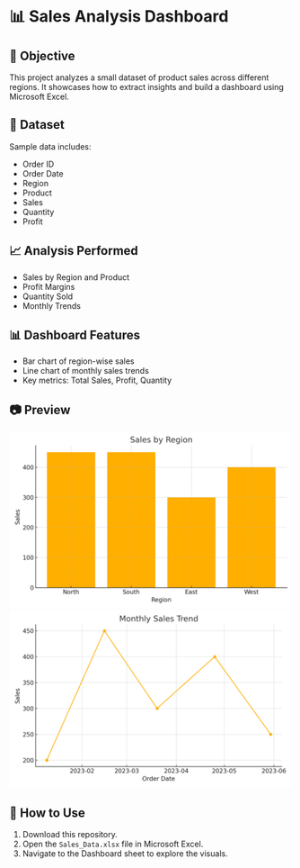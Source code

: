 # 📊 Sales Analysis Dashboard

## 🧠 Objective
This project analyzes a small dataset of product sales across different regions. It showcases how to extract insights and build a dashboard using Microsoft Excel.

## 📁 Dataset
Sample data includes:
- Order ID
- Order Date
- Region
- Product
- Sales
- Quantity
- Profit

## 📈 Analysis Performed
- Sales by Region and Product
- Profit Margins
- Quantity Sold
- Monthly Trends

## 📊 Dashboard Features
- Bar chart of region-wise sales
- Line chart of monthly sales trends
- Key metrics: Total Sales, Profit, Quantity

## 📷 Preview
![Sales by Region](Sales_by_Region.png)
![Monthly Sales Trend](Monthly_Sales_Trend.png)

## 🧾 How to Use
1. Download this repository.
2. Open the `Sales_Data.xlsx` file in Microsoft Excel.
3. Navigate to the Dashboard sheet to explore the visuals.
